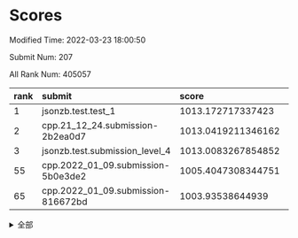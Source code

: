 # Scores

Modified Time: 2022-03-23 18:00:50

Submit Num: 207

All Rank Num: 405057

| rank |               submit               |       score        |       sigma        | pk_num |
| :--- | :--------------------------------- | :----------------- | :----------------- | :----- |
| 1    | jsonzb.test.test_1                 | 1013.172717337423  | 0.8259285048642497 | 7825   |
| 2    | cpp.21_12_24.submission-2b2ea0d7   | 1013.0419211346162 | 0.7870731565921444 | 7829   |
| 3    | jsonzb.test.submission_level_4     | 1013.0083267854852 | 0.7794266791466931 | 7828   |
| 55   | cpp.2022_01_09.submission-5b0e3de2 | 1005.4047308344751 | 0.7286631762647616 | 7826   |
| 65   | cpp.2022_01_09.submission-816672bd | 1003.93538644939   | 0.7295020326106031 | 7827   |


<details>
<summary>全部</summary>

| rank |                 submit                 |       score        |       sigma        | pk_num |
| :--- | :------------------------------------- | :----------------- | :----------------- | :----- |
| 1    | jsonzb.test.test_1                     | 1013.172717337423  | 0.8259285048642497 | 7825   |
| 2    | cpp.21_12_24.submission-2b2ea0d7       | 1013.0419211346162 | 0.7870731565921444 | 7829   |
| 3    | jsonzb.test.submission_level_4         | 1013.0083267854852 | 0.7794266791466931 | 7828   |
| 4    | gobigger.level_3.submission_level_3_15 | 1012.2331015060295 | 0.7887803759202198 | 7827   |
| 5    | gobigger.level_3.submission_level_3_0  | 1012.0933087182691 | 0.7862293130605904 | 7827   |
| 6    | gobigger.level_3.submission_level_3_25 | 1011.9409036147779 | 0.7753934372273621 | 7829   |
| 7    | gobigger.level_3.submission_level_3_47 | 1011.4097104146066 | 0.7743226818611627 | 7828   |
| 8    | gobigger.level_3.submission_level_3_29 | 1011.0982936333314 | 0.7620860107588285 | 7827   |
| 9    | gobigger.level_3.submission_level_3_26 | 1011.0265876239632 | 0.7668522513370294 | 7828   |
| 10   | gobigger.level_3.submission_level_3_1  | 1010.8617428285914 | 0.7788071341985735 | 7829   |
| 11   | gobigger.level_3.submission_level_3_49 | 1010.8429607016384 | 0.7459437888627775 | 7826   |
| 12   | gobigger.level_3.submission_level_3_38 | 1010.818247650374  | 0.7560549447456683 | 7827   |
| 13   | gobigger.level_3.submission_level_3_9  | 1010.7869937562488 | 0.7706525409059405 | 7829   |
| 14   | gobigger.level_3.submission_level_3_33 | 1010.7585413279352 | 0.7732684004804403 | 7827   |
| 15   | gobigger.level_3.submission_level_3_4  | 1010.6945967920154 | 0.7689382023607203 | 7826   |
| 16   | gobigger.level_3.submission_level_3_22 | 1010.6903680964982 | 0.7458731489227656 | 7828   |
| 17   | gobigger.level_3.submission_level_3_12 | 1010.5917554129298 | 0.7677375530405881 | 7832   |
| 18   | gobigger.level_3.submission_level_3_21 | 1010.5629171155548 | 0.7521963448926774 | 7821   |
| 19   | gobigger.level_3.submission_level_3_28 | 1010.5511069722421 | 0.7616729457789156 | 7828   |
| 20   | gobigger.level_3.submission_level_3_36 | 1010.5013089912152 | 0.7477041555186582 | 7823   |
| 21   | gobigger.level_3.submission_level_3_41 | 1010.5010101131647 | 0.7723932018257728 | 7817   |
| 22   | gobigger.level_3.submission_level_3_6  | 1010.4522892748817 | 0.7790546513990453 | 7829   |
| 23   | gobigger.level_3.submission_level_3_24 | 1010.4281005057552 | 0.781745623496563  | 7827   |
| 24   | gobigger.level_3.submission_level_3_23 | 1010.4185099401842 | 0.7610330989283086 | 7829   |
| 25   | gobigger.level_3.submission_level_3_5  | 1010.3623635565622 | 0.7603378765778163 | 7829   |
| 26   | gobigger.level_3.submission_level_3_27 | 1010.2900310670761 | 0.777766264566154  | 7832   |
| 27   | gobigger.level_3.submission_level_3_39 | 1010.2699002129477 | 0.7561497109958102 | 7829   |
| 28   | gobigger.level_3.submission_level_3_2  | 1010.2672114678502 | 0.7534964647011462 | 7827   |
| 29   | gobigger.level_3.submission_level_3_30 | 1010.1084978737119 | 0.7491929324273325 | 7829   |
| 30   | gobigger.level_3.submission_level_3_42 | 1009.9931978190964 | 0.7636721464922678 | 7824   |
| 31   | gobigger.level_3.submission_level_3_11 | 1009.9656034117882 | 0.7455323388072257 | 7825   |
| 32   | gobigger.level_3.submission_level_3_40 | 1009.9561322842054 | 0.7533467309168747 | 7826   |
| 33   | gobigger.level_3.submission_level_3_45 | 1009.900786058076  | 0.7466196711453778 | 7831   |
| 34   | gobigger.level_3.submission_level_3_7  | 1009.8846486424236 | 0.7689325757324066 | 7829   |
| 35   | gobigger.level_3.submission_level_3_44 | 1009.8793724479633 | 0.7446726639140606 | 7831   |
| 36   | gobigger.level_3.submission_level_3_13 | 1009.8412188419268 | 0.7481867735123302 | 7826   |
| 37   | gobigger.level_3.submission_level_3_14 | 1009.8286722905585 | 0.7471885829898037 | 7825   |
| 38   | gobigger.level_3.submission_level_3_34 | 1009.7918527597807 | 0.7571008798869805 | 7822   |
| 39   | gobigger.level_3.submission_level_3_19 | 1009.7347120251303 | 0.7607831869918675 | 7819   |
| 40   | gobigger.level_3.submission_level_3_20 | 1009.63372211479   | 0.7372961896939589 | 7829   |
| 41   | gobigger.level_3.submission_level_3_43 | 1009.4710057712764 | 0.761650715106624  | 7829   |
| 42   | gobigger.level_3.submission_level_3_35 | 1009.4486274639942 | 0.7458400500111311 | 7830   |
| 43   | gobigger.level_3.submission_level_3_3  | 1009.3860639821978 | 0.7690105640904635 | 7823   |
| 44   | gobigger.level_3.submission_level_3_16 | 1009.1639457945016 | 0.7427814655681739 | 7830   |
| 45   | gobigger.level_3.submission_level_3_17 | 1009.1003547662015 | 0.7274786926724153 | 7830   |
| 46   | gobigger.level_3.submission_level_3_31 | 1009.0738427686986 | 0.7406954508195749 | 7830   |
| 47   | gobigger.level_3.submission_level_3_8  | 1008.9794115582099 | 0.7350551341700957 | 7823   |
| 48   | gobigger.level_3.submission_level_3_10 | 1008.8348988652419 | 0.7315924022947222 | 7827   |
| 49   | gobigger.level_3.submission_level_3_18 | 1008.6629746050048 | 0.7403757728436676 | 7826   |
| 50   | gobigger.level_3.submission_level_3_48 | 1008.3476342386557 | 0.7632988388784616 | 7825   |
| 51   | gobigger.level_3.submission_level_3_32 | 1008.1290303342229 | 0.7405971578219651 | 7829   |
| 52   | gobigger.level_3.submission_level_3_37 | 1008.0936453727004 | 0.7434001062358396 | 7827   |
| 53   | gobigger.level_3.submission_level_3_46 | 1008.0795370364341 | 0.7386770622775476 | 7826   |
| 54   | gobigger.level_1.submission_level_1_3  | 1005.6082252082196 | 0.7314006900267048 | 7824   |
| 55   | cpp.2022_01_09.submission-5b0e3de2     | 1005.4047308344751 | 0.7286631762647616 | 7826   |
| 56   | gobigger.level_1.submission_level_1_30 | 1004.8337299684965 | 0.7178871262516463 | 7821   |
| 57   | gobigger.level_1.submission_level_1_47 | 1004.6964624776969 | 0.7164063807465344 | 7826   |
| 58   | gobigger.level_1.submission_level_1_43 | 1004.5589121398596 | 0.7443702702259524 | 7829   |
| 59   | gobigger.level_1.submission_level_1_37 | 1004.4351616405638 | 0.7236336033522086 | 7829   |
| 60   | gobigger.level_1.submission_level_1_20 | 1004.422349132843  | 0.7121644893889707 | 7823   |
| 61   | gobigger.level_1.submission_level_1_42 | 1004.3192296817049 | 0.7035706560244125 | 7828   |
| 62   | gobigger.level_1.submission_level_1_4  | 1004.3013744266648 | 0.7228497868966876 | 7825   |
| 63   | gobigger.level_1.submission_level_1_41 | 1004.2278853072818 | 0.7164350484501237 | 7822   |
| 64   | gobigger.level_1.submission_level_1_14 | 1004.038879050583  | 0.724699212720699  | 7830   |
| 65   | cpp.2022_01_09.submission-816672bd     | 1003.93538644939   | 0.7295020326106031 | 7827   |
| 66   | gobigger.level_1.submission_level_1_34 | 1003.8128733931463 | 0.7176114302016214 | 7829   |
| 67   | gobigger.level_1.submission_level_1_19 | 1003.8044396771044 | 0.7237468578326479 | 7823   |
| 68   | gobigger.level_1.submission_level_1_11 | 1003.7320235550013 | 0.7086696239331771 | 7832   |
| 69   | gobigger.level_1.submission_level_1_0  | 1003.7129095182787 | 0.714273205337493  | 7825   |
| 70   | gobigger.level_1.submission_level_1_9  | 1003.6900743315211 | 0.7168092012195115 | 7826   |
| 71   | gobigger.level_1.submission_level_1_5  | 1003.620444149775  | 0.7184678866652165 | 7829   |
| 72   | gobigger.level_1.submission_level_1_17 | 1003.4825592831937 | 0.6978194290632017 | 7826   |
| 73   | gobigger.level_1.submission_level_1_13 | 1003.4336296508624 | 0.7162812832304197 | 7826   |
| 74   | gobigger.level_1.submission_level_1_44 | 1003.4182274936281 | 0.7184834784195875 | 7826   |
| 75   | gobigger.level_1.submission_level_1_33 | 1003.4043658612529 | 0.7137698361842196 | 7824   |
| 76   | gobigger.level_1.submission_level_1_31 | 1003.3668580476401 | 0.717303325873485  | 7836   |
| 77   | gobigger.level_1.submission_level_1_8  | 1003.3475362002939 | 0.7164944450838964 | 7824   |
| 78   | gobigger.level_1.submission_level_1_40 | 1003.3217653801803 | 0.7150767054830697 | 7828   |
| 79   | gobigger.level_1.submission_level_1_36 | 1003.317088672568  | 0.7058073254023004 | 7826   |
| 80   | gobigger.level_1.submission_level_1_29 | 1003.2572686120217 | 0.7369554194847969 | 7830   |
| 81   | gobigger.level_1.submission_level_1_23 | 1003.243045821176  | 0.7067881089082023 | 7824   |
| 82   | gobigger.level_1.submission_level_1_24 | 1003.1718151132465 | 0.7323028098815393 | 7824   |
| 83   | gobigger.level_1.submission_level_1_18 | 1003.0424704668002 | 0.7194550871335079 | 7826   |
| 84   | gobigger.level_1.submission_level_1_22 | 1003.0215292428759 | 0.7164152785138169 | 7828   |
| 85   | gobigger.level_1.submission_level_1_28 | 1002.9831052428747 | 0.7105245814735037 | 7823   |
| 86   | gobigger.level_1.submission_level_1_32 | 1002.9428884552015 | 0.7089626635256677 | 7829   |
| 87   | gobigger.level_1.submission_level_1_21 | 1002.9245044465401 | 0.7103501270182889 | 7834   |
| 88   | gobigger.level_1.submission_level_1_12 | 1002.8073699771297 | 0.7238223947540776 | 7825   |
| 89   | gobigger.level_1.submission_level_1_7  | 1002.8042873549421 | 0.7391659884672477 | 7829   |
| 90   | gobigger.level_1.submission_level_1_15 | 1002.7261023415392 | 0.722639688334831  | 7827   |
| 91   | gobigger.level_1.submission_level_1_27 | 1002.7018303206037 | 0.7157093054883378 | 7829   |
| 92   | gobigger.level_1.submission_level_1_46 | 1002.6670559405925 | 0.7118640457268093 | 7825   |
| 93   | gobigger.level_1.submission_level_1_35 | 1002.6417086148482 | 0.7208005042718872 | 7829   |
| 94   | gobigger.level_1.submission_level_1_25 | 1002.6070644190165 | 0.71703688616888   | 7825   |
| 95   | gobigger.level_1.submission_level_1_1  | 1002.5876340009189 | 0.7225095923365866 | 7830   |
| 96   | gobigger.level_1.submission_level_1_39 | 1002.5808756945075 | 0.7213204087997008 | 7825   |
| 97   | gobigger.level_1.submission_level_1_6  | 1002.5633640045061 | 0.7186093696893222 | 7825   |
| 98   | gobigger.level_1.submission_level_1_48 | 1002.4611326054619 | 0.7122811275524027 | 7826   |
| 99   | gobigger.level_1.submission_level_1_26 | 1002.4491255752692 | 0.7171109224474969 | 7827   |
| 100  | gobigger.level_1.submission_level_1_49 | 1002.3941713265494 | 0.7109914039606933 | 7826   |
| 101  | gobigger.level_1.submission_level_1_38 | 1002.3865176952546 | 0.7096893139389752 | 7827   |
| 102  | gobigger.level_1.submission_level_1_10 | 1002.3283970094342 | 0.7207889484822582 | 7830   |
| 103  | gobigger.level_1.submission_level_1_45 | 1002.0322643096649 | 0.7152585123238326 | 7828   |
| 104  | gobigger.level_1.submission_level_1_2  | 1002.0031195442393 | 0.7162491309534399 | 7830   |
| 105  | gobigger.level_1.submission_level_1_16 | 1001.4876664536922 | 0.7130357049905637 | 7827   |
| 106  | gobigger.random.submission_random_33   | 997.63162109603    | 0.7108346442250003 | 7830   |
| 107  | gobigger.random.submission_random_26   | 997.6003948760788  | 0.7222120017888691 | 7828   |
| 108  | gobigger.random.submission_random_19   | 997.173936510773   | 0.7097616426018271 | 7826   |
| 109  | gobigger.random.submission_random_32   | 997.021067516152   | 0.7182665882809177 | 7829   |
| 110  | gobigger.random.submission_random_13   | 996.9110391134755  | 0.7042254625845255 | 7824   |
| 111  | gobigger.random.submission_random_3    | 996.8374197134751  | 0.7154859903929208 | 7829   |
| 112  | gobigger.random.submission_random_14   | 996.7579108808388  | 0.7104158408666936 | 7826   |
| 113  | gobigger.random.submission_random_27   | 996.673127819427   | 0.7127548775678311 | 7828   |
| 114  | gobigger.random.submission_random_23   | 996.578472541603   | 0.7130698132020121 | 7823   |
| 115  | gobigger.random.submission_random_35   | 996.5218618848678  | 0.7083446845401135 | 7828   |
| 116  | gobigger.random.submission_random_11   | 996.4492968783431  | 0.7240659266302044 | 7825   |
| 117  | gobigger.random.submission_random_49   | 996.4248003783807  | 0.7024518060183697 | 7830   |
| 118  | gobigger.random.submission_random_45   | 996.3630454434452  | 0.7164270266154644 | 7828   |
| 119  | gobigger.random.submission_random_21   | 996.3379542391014  | 0.7169524479299736 | 7825   |
| 120  | gobigger.random.submission_random_29   | 996.325269337633   | 0.7099993741411809 | 7829   |
| 121  | gobigger.random.submission_random_31   | 996.2766009602874  | 0.6984451364317609 | 7825   |
| 122  | gobigger.random.submission_random_12   | 996.2615660588167  | 0.7077143063163651 | 7828   |
| 123  | gobigger.random.submission_random_48   | 996.2536932857137  | 0.7077118957261833 | 7826   |
| 124  | gobigger.random.submission_random_9    | 996.1337477939227  | 0.7148323529502851 | 7826   |
| 125  | gobigger.random.submission_random_15   | 996.0128991415914  | 0.7092155021401226 | 7828   |
| 126  | gobigger.random.submission_random_25   | 995.9837381179449  | 0.7321207240451613 | 7820   |
| 127  | gobigger.random.submission_random_43   | 995.9153115025399  | 0.7012350389590178 | 7825   |
| 128  | gobigger.random.submission_random_16   | 995.8307769117044  | 0.7197650719270328 | 7828   |
| 129  | gobigger.random.submission_random_20   | 995.8114661127992  | 0.7127901258725523 | 7831   |
| 130  | gobigger.random.submission_random_28   | 995.787357204547   | 0.7010725504216974 | 7828   |
| 131  | gobigger.random.submission_random_44   | 995.7573304633819  | 0.7108379919726493 | 7828   |
| 132  | gobigger.random.submission_random_18   | 995.7416587554345  | 0.7152638823491625 | 7819   |
| 133  | gobigger.random.submission_random_2    | 995.725122951645   | 0.718054326114771  | 7824   |
| 134  | gobigger.random.submission_random_24   | 995.6848023946162  | 0.7168680445135633 | 7830   |
| 135  | gobigger.random.submission_random_38   | 995.6735512625257  | 0.7187726664412019 | 7824   |
| 136  | gobigger.random.submission_random_42   | 995.6478214363343  | 0.7104199880704585 | 7823   |
| 137  | gobigger.random.submission_random_7    | 995.6474920819805  | 0.7101160986662511 | 7826   |
| 138  | gobigger.random.submission_random_46   | 995.6159229058007  | 0.7288190683288999 | 7826   |
| 139  | gobigger.random.submission_random_37   | 995.5922253867542  | 0.7113178523654955 | 7827   |
| 140  | gobigger.random.submission_random_40   | 995.578138545308   | 0.7195875817063666 | 7822   |
| 141  | gobigger.random.submission_random_5    | 995.4596576316193  | 0.7208418635339848 | 7824   |
| 142  | gobigger.random.submission_random_41   | 995.4452500294933  | 0.7155102377428193 | 7831   |
| 143  | gobigger.random.submission_random_17   | 995.4357963829708  | 0.70402781438595   | 7830   |
| 144  | gobigger.random.submission_random_39   | 995.3911535755891  | 0.7155523967447299 | 7833   |
| 145  | gobigger.random.submission_random_0    | 995.3737309300218  | 0.7048258170326166 | 7824   |
| 146  | gobigger.random.submission_random_1    | 995.3544330358285  | 0.7099553646951281 | 7828   |
| 147  | gobigger.random.submission_random_30   | 995.2893131050836  | 0.7042308776061204 | 7827   |
| 148  | gobigger.random.submission_random_36   | 995.2695572054364  | 0.7167688276156413 | 7829   |
| 149  | gobigger.random.submission_random_4    | 995.2548318820939  | 0.7085391487884923 | 7827   |
| 150  | gobigger.random.submission_random_22   | 995.1393103236747  | 0.7347741003155881 | 7825   |
| 151  | gobigger.random.submission_random_34   | 995.0784762005343  | 0.7118122329299144 | 7826   |
| 152  | gobigger.random.submission_random_6    | 995.0637988918986  | 0.7212358959279167 | 7825   |
| 153  | gobigger.random.submission_random_8    | 995.0211846243102  | 0.71521705419761   | 7823   |
| 154  | gobigger.random.submission_random_47   | 994.8623113034394  | 0.7139570875211613 | 7824   |
| 155  | gobigger.random.submission_random_10   | 994.8214828942398  | 0.7192203077733742 | 7827   |
| 156  | gobigger.level_2.submission_level_2_19 | 994.2645196894139  | 0.7264624946878859 | 7833   |
| 157  | gobigger.level_2.submission_level_2_38 | 993.7967193277615  | 0.7423257592026861 | 7828   |
| 158  | gobigger.level_2.submission_level_2_6  | 993.6392394862659  | 0.7314135471198697 | 7829   |
| 159  | gobigger.level_2.submission_level_2_2  | 993.4476366826583  | 0.7195652746437553 | 7829   |
| 160  | gobigger.level_2.submission_level_2_22 | 993.444552237824   | 0.7430663185595977 | 7833   |
| 161  | gobigger.level_2.submission_level_2_11 | 993.4345244668503  | 0.7270104467444294 | 7826   |
| 162  | gobigger.level_2.submission_level_2_33 | 993.3314765627199  | 0.7360944710365422 | 7831   |
| 163  | gobigger.level_2.submission_level_2_23 | 993.3046015587395  | 0.7346394806269548 | 7829   |
| 164  | gobigger.level_2.submission_level_2_21 | 993.2074897387268  | 0.7256676963828902 | 7824   |
| 165  | gobigger.level_2.submission_level_2_41 | 993.191081327038   | 0.7457283845961298 | 7827   |
| 166  | gobigger.level_2.submission_level_2_44 | 993.0595572391119  | 0.7358890184198974 | 7830   |
| 167  | gobigger.level_2.submission_level_2_48 | 993.0025697254093  | 0.7330896416926309 | 7830   |
| 168  | gobigger.level_2.submission_level_2_27 | 992.7334905269112  | 0.7404655721623914 | 7826   |
| 169  | gobigger.level_2.submission_level_2_1  | 992.5709588259166  | 0.7385652938395684 | 7829   |
| 170  | gobigger.level_2.submission_level_2_14 | 992.5598428589267  | 0.7425194027375885 | 7829   |
| 171  | gobigger.level_2.submission_level_2_25 | 992.382649037931   | 0.7357262117723201 | 7826   |
| 172  | gobigger.level_2.submission_level_2_24 | 992.2618568822254  | 0.7400927783707669 | 7821   |
| 173  | gobigger.level_2.submission_level_2_5  | 992.2336605995671  | 0.7394424614107996 | 7825   |
| 174  | gobigger.level_2.submission_level_2_18 | 992.2100231596639  | 0.7366724380933292 | 7828   |
| 175  | gobigger.level_2.submission_level_2_9  | 992.2033260503142  | 0.7474236656815718 | 7828   |
| 176  | gobigger.level_2.submission_level_2_45 | 992.1651397334422  | 0.7385899193944209 | 7829   |
| 177  | gobigger.level_2.submission_level_2_4  | 992.1352615669673  | 0.7336772541057138 | 7828   |
| 178  | gobigger.level_2.submission_level_2_47 | 992.1119337659535  | 0.734962339900817  | 7822   |
| 179  | gobigger.level_2.submission_level_2_29 | 992.1117225618018  | 0.7458578778985783 | 7829   |
| 180  | gobigger.level_2.submission_level_2_35 | 991.9826719500469  | 0.7440169758301549 | 7830   |
| 181  | gobigger.level_2.submission_level_2_0  | 991.9639282290449  | 0.7484567693216413 | 7831   |
| 182  | gobigger.level_2.submission_level_2_34 | 991.954586544371   | 0.7438227655310947 | 7827   |
| 183  | gobigger.level_2.submission_level_2_40 | 991.8776353503607  | 0.7494255104183892 | 7832   |
| 184  | gobigger.level_2.submission_level_2_3  | 991.8501914354105  | 0.7344869911558877 | 7825   |
| 185  | gobigger.level_2.submission_level_2_8  | 991.8104597887893  | 0.7420319149788998 | 7829   |
| 186  | gobigger.level_2.submission_level_2_32 | 991.8036500033363  | 0.7375539151357556 | 7830   |
| 187  | gobigger.level_2.submission_level_2_13 | 991.7439872403817  | 0.7383687098864863 | 7835   |
| 188  | gobigger.level_2.submission_level_2_20 | 991.7400824746915  | 0.7303106404594324 | 7826   |
| 189  | gobigger.level_2.submission_level_2_7  | 991.731126619844   | 0.7493334801366734 | 7827   |
| 190  | gobigger.level_2.submission_level_2_31 | 991.6718689931157  | 0.7389737919690922 | 7831   |
| 191  | gobigger.level_2.submission_level_2_26 | 991.6203689577942  | 0.7543903498844928 | 7826   |
| 192  | gobigger.level_2.submission_level_2_16 | 991.4999268289873  | 0.7666873797385547 | 7823   |
| 193  | gobigger.level_2.submission_level_2_36 | 991.4921953944016  | 0.7616107266190403 | 7829   |
| 194  | gobigger.level_2.submission_level_2_15 | 991.4374412475531  | 0.744608626481651  | 7830   |
| 195  | gobigger.level_2.submission_level_2_46 | 991.3686232118484  | 0.7420676383826524 | 7830   |
| 196  | gobigger.level_2.submission_level_2_30 | 991.3301857234552  | 0.7627815027049091 | 7827   |
| 197  | gobigger.level_2.submission_level_2_49 | 991.3045253890432  | 0.7505354158193256 | 7826   |
| 198  | gobigger.level_2.submission_level_2_42 | 991.2534599659689  | 0.7676695684010704 | 7832   |
| 199  | gobigger.level_2.submission_level_2_28 | 991.1742886288953  | 0.7680621357633559 | 7825   |
| 200  | gobigger.level_2.submission_level_2_17 | 991.1340350629279  | 0.7504990622660025 | 7829   |
| 201  | gobigger.level_2.submission_level_2_10 | 991.0936415216213  | 0.7522293805527003 | 7836   |
| 202  | gobigger.level_2.submission_level_2_43 | 990.668258866738   | 0.7615230011018265 | 7824   |
| 203  | gobigger.level_2.submission_level_2_39 | 990.578146089362   | 0.7570038599067153 | 7829   |
| 204  | gobigger.level_2.submission_level_2_37 | 990.3170556853672  | 0.7882929708622709 | 7835   |
| 205  | gobigger.level_2.submission_level_2_12 | 990.3169507442261  | 0.7611729114239569 | 7829   |
| 206  | gobigger.none.submission_none_0        | 977.7520096103018  | 1.3066395223945064 | 7825   |
| 207  | gobigger.none.submission_none_1        | 975.9885389910667  | 1.4865246384938966 | 7827   |

</details>